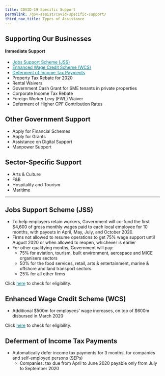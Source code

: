 ```yaml
---
title: COVID-19 Specific Support
permalink: /gov-assist/covid-specific-support/
third_nav_title: Types of Assistance
---
```


## Supporting Our Businesses

#### Immediate Support

* <a href="#jobs-support-scheme-jss" style="color:#037e8a">Jobs Support Scheme (JSS)</a>
* <a href="#enhanced-wage-credit-scheme-wcs" style="color:#037e8a">Enhanced Wage Credit Scheme (WCS)</a>
* <a href="#deferment-of-income-tax-payments" style="color:#037e8a">Deferment of Income Tax Payments</a>
* Property Tax Rebate for 2020
* Rental Waivers
* Government Cash Grant for SME tenants in private properties
* Corporate Income Tax Rebate
* Foreign Worker Levy (FWL) Waiver
* Deferment of Higher CPF Contribution Rates

## Other Government Support

* Apply for Financial Schemes
* Apply for Grants
* Assistance on Digital Support
* Manpower Support

## Sector-Specific Support

* Arts & Culture
* F&B
* Hospitality and Tourism
* Maritime

***

## Jobs Support Scheme (JSS)

* To help employers retain workers, Government will co-fund the first $4,600 of gross monthly wages paid to each local employee for 10 months, with payouts in April, May, July, and October 2020.
* Firms not allowed to resume operations to get 75% wage support until August 2020 or when allowed to reopen, whichever is earlier
* For other qualifying months, Government will pay:
  * 75% for aviation, tourism, built environment, aerospace and MICE organisers sectors
  * 50% for the food services, retail, arts & entertainment, marine & offshore and land transport sectors
  * 25% for all other firms

Click <a href="https://mytax.iras.gov.sg/ESVWeb/default.aspx?target=JSSEmployerEligibilitySearch" target="_blank" style="color:#037e8a">here</a> to check for eligibility.

## Enhanced Wage Credit Scheme (WCS)

* Additional $500m for employees’ wage increases, on top of $600m disbursed in March 2020

Click <a href="https://mytax.iras.gov.sg/ESVWeb/default.aspx?target=EmployerEligibilitySearch" target="_blank" style="color:#037e8a">here</a> to check for eligibility.

## Deferment of Income Tax Payments

* Automatically defer income tax payments for 3 months, for companies and self-employed persons (SEPs)
  * Companies: tax due from April to June 2020 payable only from July to September 2020